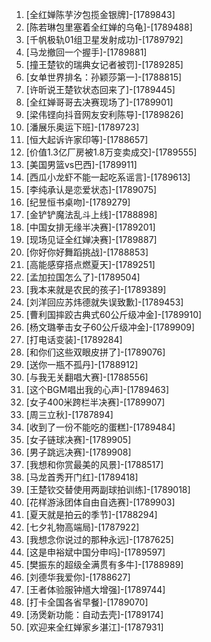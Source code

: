 
1. [全红婵陈芋汐包揽金银牌]-[1789843]
1. [陈若琳包里塞着全红婵的乌龟]-[1789488]
1. [千帆极轨01组卫星发射成功]-[1789792]
1. [马龙撤回一个握手]-[1789881]
1. [撞王楚钦的瑞典女记者被罚]-[1789285]
1. [女单世界排名：孙颖莎第一]-[1788815]
1. [许昕说王楚钦状态回来了]-[1789445]
1. [全红婵哥哥去决赛现场了]-[1789901]
1. [梁伟铿向抖音网友安利陈导]-[1789826]
1. [潘展乐奥运下班]-[1789723]
1. [恒大起诉许家印等]-[1788657]
1. [价值1.3亿厂房被1.8万变卖成交]-[1789555]
1. [美国男篮vs巴西]-[1789911]
1. [西瓜小龙虾不能一起吃系谣言]-[1789613]
1. [李纯承认是恋爱状态]-[1789075]
1. [纪昱恒书桌吻]-[1789279]
1. [金铲铲魔法乱斗上线]-[1788898]
1. [中国女排无缘半决赛]-[1789201]
1. [现场见证全红婵决赛]-[1789887]
1. [你好你好舞蹈挑战]-[1788853]
1. [高能感穿搭点燃夏天]-[1789251]
1. [孟加拉国怎么了]-[1789504]
1. [我本来就是农民的孩子]-[1789389]
1. [刘洋回应苏炜德就失误致歉]-[1789453]
1. [曹利国摔跤古典式60公斤级冲金]-[1789910]
1. [杨文璐拳击女子60公斤级冲金]-[1789909]
1. [打电话变装]-[1789284]
1. [和你们这些双眼皮拼了]-[1789076]
1. [送你一瓶不孤丹]-[1788912]
1. [与我无关翻唱大赛]-[1788556]
1. [这个BGM唱出我的心声]-[1789463]
1. [女子400米跨栏半决赛]-[1789907]
1. [周三立秋]-[1787894]
1. [收到了一份不能吃的蛋糕]-[1789484]
1. [女子链球决赛]-[1789905]
1. [男子跳远决赛]-[1789908]
1. [我想和你赏最美的风景]-[1788517]
1. [马龙首秀开门红]-[1789418]
1. [王楚钦交替使用两副球拍训练]-[1789018]
1. [花样游泳团体自由自选赛]-[1789903]
1. [夏天就是拍云的季节]-[1788294]
1. [七夕礼物高端局]-[1787922]
1. [我想念你说过的那种永远]-[1787625]
1. [这是申裕斌中国分申吗]-[1789597]
1. [樊振东的超级全满贯有多牛]-[1788989]
1. [刘德华我爱你]-[1788627]
1. [王者体验服钟馗大增强]-[1789744]
1. [打卡全国各省早餐]-[1789070]
1. [汤煲新功能：自动去壳]-[1789174]
1. [欢迎来全红婵家乡湛江]-[1787931]